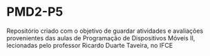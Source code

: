# PMD2-P5
Repositório criado com o objetivo de guardar atividades e avaliações provenientes das aulas de Programação de Dispositivos Móveis II, lecionadas pelo professor Ricardo Duarte Taveira, no IFCE
